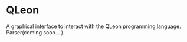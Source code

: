 # QLeon
A graphical interface to interact with the QLeon programming language. Parser(coming soon... ).
